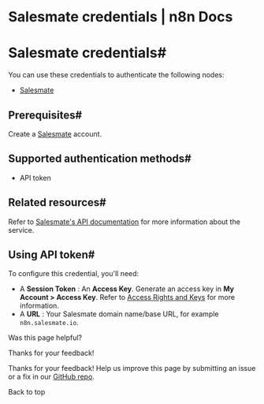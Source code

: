 # Salesmate credentials | n8n Docs

[ ](https://github.com/n8n-io/n8n-docs/edit/main/docs/integrations/builtin/credentials/salesmate.md "Edit this page")

# Salesmate credentials#

You can use these credentials to authenticate the following nodes:

  * [Salesmate](../../app-nodes/n8n-nodes-base.salesmate/)

## Prerequisites#

Create a [Salesmate](https://salesmate.io/) account.

## Supported authentication methods#

  * API token

## Related resources#

Refer to [Salesmate's API documentation](https://apidocs.salesmate.io/?version=latest) for more information about the service.

## Using API token#

To configure this credential, you'll need:

  * A **Session Token** : An **Access Key**. Generate an access key in **My Account > Access Key**. Refer to [Access Rights and Keys](https://apidocs.salesmate.io/?version=latest#ac8296ec-cb44-4937-a860-5ae032397ca0) for more information.
  * A **URL** : Your Salesmate domain name/base URL, for example `n8n.salesmate.io`.

Was this page helpful? 

Thanks for your feedback! 

Thanks for your feedback! Help us improve this page by submitting an issue or a fix in our [GitHub repo](https://github.com/n8n-io/n8n-docs). 

Back to top